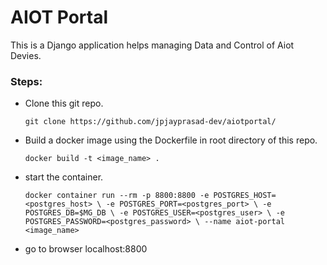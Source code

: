 # AIOT Portal

This is a Django application helps managing Data and Control of Aiot Devies.

### Steps:
 - Clone this git repo.

    `git clone https://github.com/jpjayprasad-dev/aiotportal/`

 - Build a docker image using the Dockerfile in root directory of this repo.

    `docker build -t <image_name> .`

 - start the container.

    `docker container run --rm -p 8800:8800
    -e POSTGRES_HOST=<postgres_host> \
    -e POSTGRES_PORT=<postgres_port> \
    -e POSTGRES_DB=$MG_DB \
    -e POSTGRES_USER=<postgres_user> \
    -e POSTGRES_PASSWORD=<postgres_password> \
    --name aiot-portal <image_name>`

 - go to browser localhost:8800
